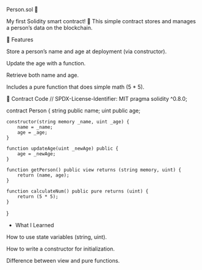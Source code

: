 Person.sol 👤

My first Solidity smart contract! 🚀
This simple contract stores and manages a person’s data on the blockchain.

🔹 Features

Store a person’s name and age at deployment (via constructor).

Update the age with a function.

Retrieve both name and age.

Includes a pure function that does simple math (5 * 5).

🔹 Contract Code
// SPDX-License-Identifier: MIT
pragma solidity ^0.8.0;

contract Person {
    string public name;
    uint public age;
    
    constructor(string memory _name, uint _age) {
        name = _name;
        age = _age;
    }

    function updateAge(uint _newAge) public {
        age = _newAge;
    }

    function getPerson() public view returns (string memory, uint) {
        return (name, age);
    }

    function calculateNum() public pure returns (uint) {
        return (5 * 5);
    }
}

- What I Learned

How to use state variables (string, uint).

How to write a constructor for initialization.

Difference between view and pure functions.


